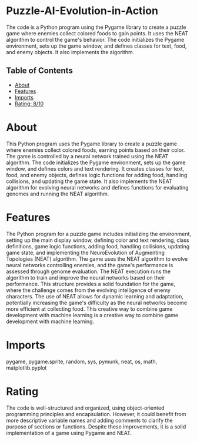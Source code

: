 # Puzzle-AI-Evolution-in-Action

The code is a Python program using the Pygame library to create a puzzle game where enemies collect colored foods to gain points. It uses the NEAT algorithm to control the game's behavior. The code initializes the Pygame environment, sets up the game window, and defines classes for text, food, and enemy objects. It also implements the algorithm.

## Table of Contents

- [About](#about)
- [Features](#features)
- [Imports](#Imports)
- [Rating: 8/10](#Rating)

# About

This Python program uses the Pygame library to create a puzzle game where enemies collect colored foods, earning points based on their color. The game is controlled by a neural network trained using the NEAT algorithm. The code initializes the Pygame environment, sets up the game window, and defines colors and text rendering. It creates classes for text, food, and enemy objects, defines logic functions for adding food, handling collisions, and updating the game state. It also implements the NEAT algorithm for evolving neural networks and defines functions for evaluating genomes and running the NEAT algorithm.

# Features

The Python program for a puzzle game includes initializing the environment, setting up the main display window, defining color and text rendering, class definitions, game logic functions, adding food, handling collisions, updating game state, and implementing the NeuroEvolution of Augmenting Topologies (NEAT) algorithm. The game uses the NEAT algorithm to evolve neural networks controlling enemies, and the game's performance is assessed through genome evaluation. The NEAT execution runs the algorithm to train and improve the neural networks based on their performance. This structure provides a solid foundation for the game, where the challenge comes from the evolving intelligence of enemy characters. The use of NEAT allows for dynamic learning and adaptation, potentially increasing the game's difficulty as the neural networks become more efficient at collecting food. This creative way to combine game development with machine learning is a creative way to combine game development with machine learning.

# Imports

pygame, pygame.sprite, random, sys, pymunk, neat, os, math, matplotlib.pyplot 

# Rating

The code is well-structured and organized, using object-oriented programming principles and encapsulation. However, it could benefit from more descriptive variable names and adding comments to clarify the purpose of sections or functions. Despite these improvements, it is a solid implementation of a game using Pygame and NEAT.
